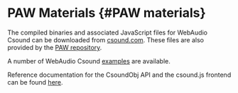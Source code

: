PAW Materials {#PAW materials}
=============

The compiled binaries and associated JavaScript files for WebAudio
Csound can be downloaded from
[csound.com](https://csound.com/download.html). These files are also
provided by the [PAW repository](https://github.com/vlazzarini/paw).

A number of WebAudio Csound [examples](examples/index.html) are
available.

Reference documentation for the CsoundObj API and the csound.js frontend
can be found [here](examples/docs/index.html).
